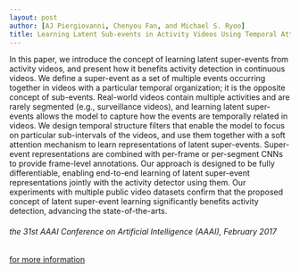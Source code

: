 ```yaml
---
layout: post
author: [AJ Piergiovanni, Chenyou Fan, and Michael S. Ryoo]
title: Learning Latent Sub-events in Activity Videos Using Temporal Attention Filters
---
```

In this paper, we introduce the concept of learning latent super-events from activity videos, and present how it benefits activity detection in continuous videos. We define a super-event as a set of multiple events occurring together in videos with a particular temporal organization; it is the opposite concept of sub-events. Real-world videos contain multiple activities and are rarely segmented (e.g., surveillance videos), and learning latent super-events allows the model to capture how the events are temporally related in videos. We design temporal structure filters that enable the model to focus on particular sub-intervals of the videos, and use them together with a soft attention mechanism to learn representations of latent super-events. Super-event representations are combined with per-frame or per-segment CNNs to provide frame-level annotations. Our approach is designed to be fully differentiable, enabling end-to-end learning of latent super-event representations jointly with the activity detector using them. Our experiments with multiple public video datasets confirm that the proposed concept of latent super-event learning significantly benefits activity detection, advancing the state-of-the-arts.

###### the 31st AAAI Conference on Artificial Intelligence (AAAI), February 2017

<a href="https://arxiv.org/abs/1712.01938" target="_blank">for more information</a><br>

